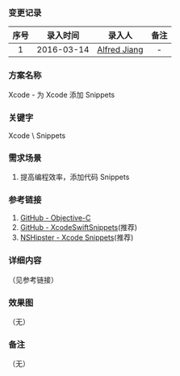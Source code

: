 ### 变更记录

| 序号 | 录入时间 | 录入人 | 备注 |
|:--------:|:--------:|:--------:|:--------:|
| 1 | 2016-03-14 | [Alfred Jiang](https://github.com/viktyz) | - |

### 方案名称

Xcode - 为 Xcode 添加 Snippets

### 关键字

Xcode \ Snippets

### 需求场景

1. 提高编程效率，添加代码 Snippets

### 参考链接

1. [GitHub - Objective-C](https://github.com/Xcode-Snippets/Objective-C)
2. [GitHub - XcodeSwiftSnippets](https://github.com/burczyk/XcodeSwiftSnippets)(推荐)
3. [NSHipster - Xcode Snippets](http://nshipster.com/xcode-snippets/)(推荐)

### 详细内容
（见参考链接）

### 效果图
（无）

### 备注
（无）
